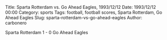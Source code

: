 Title: Sparta Rotterdam vs. Go Ahead Eagles, 1993/12/12
Date: 1993/12/12 00:00
Category: sports
Tags: football, football scores, Sparta Rotterdam, Go Ahead Eagles
Slug: sparta-rotterdam-vs-go-ahead-eagles
Author: carbonero


Sparta Rotterdam 1 - 0 Go Ahead Eagles
